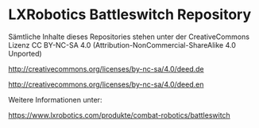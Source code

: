 # LXRobotics Battleswitch Repository

Sämtliche Inhalte dieses Repositories stehen unter der CreativeCommons Lizenz CC BY-NC-SA 4.0 (Attribution-NonCommercial-ShareAlike 4.0 Unported)

http://creativecommons.org/licenses/by-nc-sa/4.0/deed.de

http://creativecommons.org/licenses/by-nc-sa/4.0/deed.en

Weitere Informationen unter:

https://www.lxrobotics.com/produkte/combat-robotics/battleswitch